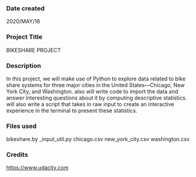 ### Date created
2020/MAY/18

### Project Title
BIKESHARE PROJECT
### Description
In this project, we will make use of Python to explore data related to bike share systems for three major cities in the United States—Chicago, New York City, and Washington.  also will write code to import the data and answer interesting questions about it by computing descriptive statistics.  will also write a script that takes in raw input to create an interactive experience in the terminal to present these statistics.

### Files used
bikeshare.by
_input_util.py
chicago.csv
new_york_city.csv
washington.csv
### Credits
https://www.udacity.com

